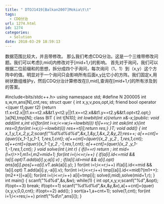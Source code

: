 ```yaml
---
title: " DTOJ1419[Balkan2007]Mokia\t\t"
tags:
  - CDQ分治
url: 1274.html
id: 1274
categories:
  - Solution
date: 2018-03-29 18:59:13
---
```


数据范围比较大，并且带修改。 那么我们考虑CDQ分治。这是一个三维带修改问题。我们可以考虑\[l,mid\]内修改对于\[mid+1,r\]的影响。 首先对于询问，我们可以根据二位前缀和的思想，拆分成四个子询问，每次询问（1，1）到（x,y）这个方阵中的值。明显对于一个询问只会影响所有后面x,y比它小的方阵。我们固定x,用树状数组维护y，然后CDQ分治计算修改在\[l,mid\],查询在\[mid+1,r\]的所有涉及到的答案。

#include<bits/stdc++.h>
using namespace std;
#define N 200005
int s,w,m,ans\[N\],cnt,res;
struct quer
{
    int x,y,v,pos,opt,id;
    friend bool operator <(quer t1,quer t2)
    {return t1.x<t2.x||t1.x==t2.x&&t1.y<t2.y||t1.x==t2.x&&t1.y==t2.y&&t1.opt<t2.opt;}
}a\[N\],tmp\[N\];
class BIT
{
    int t\[N*10\];
    int lowbit(int x){return x&-x;}public:
    void add(int x,int v){for(int i=x;i<=w;i+=lowbit(i)) t\[i\]+=v;}
    int ask(int x){int res=0;for(int i=x;i;i-=lowbit(i)) res+=t\[i\];return res;}
}T;
void add()
{
    int x\_1,y\_1,x\_2,y\_2;scanf("%d%d%d%d",&x\_1,&y\_1,&x\_2,&y\_2);res++;
    a\[++cnt\]=(quer){x\_1-1,y\_1-1, 1,res,1,cnt};
    a\[++cnt\]=(quer){x\_2  ,y\_2  , 1,res,1,cnt};
    a\[++cnt\]=(quer){x\_1-1,y\_2  ,-1,res,1,cnt};
    a\[++cnt\]=(quer){x\_2  ,y\_1-1,-1,res,1,cnt};
}
void solve(int l,int r)
{
    if(l==r) return ;
    int mid=(l+r)>>1,m1=l,m2=mid+1;
    for(int i=l;i<=r;i++)
    {
        if(a\[i\].id<=mid && !a\[i\].opt)T.add(a\[i\].y,a\[i\].v) ;
        if(a\[i\].id>mid && a\[i\].opt)  ans\[a\[i\].pos\]+=a\[i\].v*T.ask(a\[i\].y);
    }
    for(int i=l;i<=r;i++) if(a\[i\].id<=mid && !a\[i\].opt) T.add(a\[i\].y,-a\[i\].v);
    for(int i=l;i<=r;i++) tmp\[(a\[i\].id<=mid)?(m1++):(m2++)\]=a\[i\];
    for(int i=l;i<=r;i++) a\[i\]=tmp\[i\];
    solve(l,mid),solve(mid+1,r);
}
int main()
{
    scanf("%d%d",&s,&w);
    while(1)
    {
        int opt,x,y,v;scanf("%d",&opt);
        if(opt==3) break;
        if(opt==1) scanf("%d%d%d",&x,&y,&v),a\[++cnt\]=(quer){x,y,v,0,0,cnt};
        if(opt==2) add();
    }
    sort(a+1,a+cnt+1);
    solve(1,cnt);
    for(int i=1;i<=res;i++) printf("%d\\n",ans\[i\]);
}